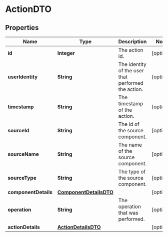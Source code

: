 # ActionDTO

## Properties
Name | Type | Description | Notes
------------ | ------------- | ------------- | -------------
**id** | **Integer** | The action id. |  [optional]
**userIdentity** | **String** | The identity of the user that performed the action. |  [optional]
**timestamp** | **String** | The timestamp of the action. |  [optional]
**sourceId** | **String** | The id of the source component. |  [optional]
**sourceName** | **String** | The name of the source component. |  [optional]
**sourceType** | **String** | The type of the source component. |  [optional]
**componentDetails** | [**ComponentDetailsDTO**](ComponentDetailsDTO.md) |  |  [optional]
**operation** | **String** | The operation that was performed. |  [optional]
**actionDetails** | [**ActionDetailsDTO**](ActionDetailsDTO.md) |  |  [optional]

